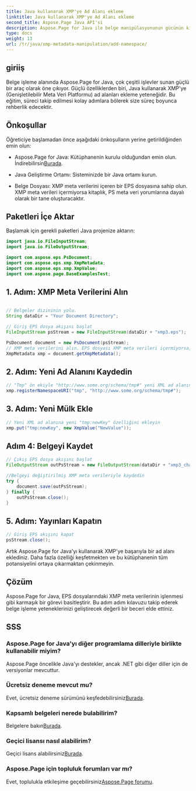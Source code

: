 ```yaml
---
title: Java kullanarak XMP'ye Ad Alanı ekleme
linktitle: Java kullanarak XMP'ye Ad Alanı ekleme
second_title: Aspose.Page Java API'si
description: Aspose.Page for Java ile belge manipülasyonunun gücünün kilidini açın. Bu kapsamlı kılavuzda XMP ad alanlarını zahmetsizce eklemeyi öğrenin.
type: docs
weight: 13
url: /tr/java/xmp-metadata-manipulation/add-namespace/
---
```


## giriiş

Belge işleme alanında Aspose.Page for Java, çok çeşitli işlevler sunan güçlü bir araç olarak öne çıkıyor. Güçlü özelliklerden biri, Java kullanarak XMP'ye (Genişletilebilir Meta Veri Platformu) ad alanları ekleme yeteneğidir. Bu eğitim, süreci takip edilmesi kolay adımlara bölerek size süreç boyunca rehberlik edecektir.

## Önkoşullar

Öğreticiye başlamadan önce aşağıdaki önkoşulların yerine getirildiğinden emin olun:

-  Aspose.Page for Java: Kütüphanenin kurulu olduğundan emin olun. İndirebilirsin[Burada](https://releases.aspose.com/page/java/).

- Java Geliştirme Ortamı: Sisteminizde bir Java ortamı kurun.

- Belge Dosyası: XMP meta verilerini içeren bir EPS dosyasına sahip olun. XMP meta verileri içermiyorsa kitaplık, PS meta veri yorumlarına dayalı olarak bir tane oluşturacaktır.

## Paketleri İçe Aktar

Başlamak için gerekli paketleri Java projenize aktarın:

```java
import java.io.FileInputStream;
import java.io.FileOutputStream;

import com.aspose.eps.PsDocument;
import com.aspose.eps.xmp.XmpMetadata;
import com.aspose.eps.xmp.XmpValue;
import com.aspose.page.BaseExamplesTest;
```

## 1. Adım: XMP Meta Verilerini Alın

```java

// Belgeler dizininin yolu.
String dataDir = "Your Document Directory";

// Giriş EPS dosya akışını başlat
FileInputStream psStream = new FileInputStream(dataDir + "xmp3.eps");

PsDocument document = new PsDocument(psStream);
// XMP meta verilerini alın. EPS dosyası XMP meta verileri içermiyorsa, PS meta veri yorumlarındaki değerlerle dolu yeni bir tane oluşturun (%%Creator, %%CreateDate, %%Title, vb.)
XmpMetadata xmp = document.getXmpMetadata();
```

## 2. Adım: Yeni Ad Alanını Kaydedin

```java
// "Tmp" ön ekiyle "http://www.some.org/schema/tmp#" yeni XML ad alanını ekleyin
xmp.registerNamespaceURI("tmp", "http://www.some.org/schema/tmp#");
```

## 3. Adım: Yeni Mülk Ekle

```java
// Yeni XML ad alanına yeni "tmp:newKey" özelliğini ekleyin
xmp.put("tmp:newKey", new XmpValue("NewValue"));
```

## Adım 4: Belgeyi Kaydet

```java
// Çıkış EPS dosya akışını başlat
FileOutputStream outPsStream = new FileOutputStream(dataDir + "xmp3_changed.eps");

//Belgeyi değiştirilmiş XMP meta verileriyle kaydedin
try {
    document.save(outPsStream);
} finally {
    outPsStream.close();
}
```

## 5. Adım: Yayınları Kapatın

```java
// Giriş EPS akışını kapat
psStream.close();
```

Artık Aspose.Page for Java'yı kullanarak XMP'ye başarıyla bir ad alanı eklediniz. Daha fazla özelliği keşfetmekten ve bu kütüphanenin tüm potansiyelini ortaya çıkarmaktan çekinmeyin.

## Çözüm

Aspose.Page for Java, EPS dosyalarındaki XMP meta verilerinin işlenmesi gibi karmaşık bir görevi basitleştirir. Bu adım adım kılavuzu takip ederek belge işleme yeteneklerinizi geliştirecek değerli bir beceri elde ettiniz.

## SSS

### Aspose.Page for Java'yı diğer programlama dilleriyle birlikte kullanabilir miyim?
Aspose.Page öncelikle Java'yı destekler, ancak .NET gibi diğer diller için de versiyonlar mevcuttur.

### Ücretsiz deneme mevcut mu?
 Evet, ücretsiz deneme sürümünü keşfedebilirsiniz[Burada](https://releases.aspose.com/).

### Kapsamlı belgeleri nerede bulabilirim?
 Belgelere bakın[Burada](https://reference.aspose.com/page/java/).

### Geçici lisansı nasıl alabilirim?
 Geçici lisans alabilirsiniz[Burada](https://purchase.aspose.com/temporary-license/).

### Aspose.Page için topluluk forumları var mı?
 Evet, toplulukla etkileşime geçebilirsiniz[Aspose.Page forumu](https://forum.aspose.com/c/page/39).